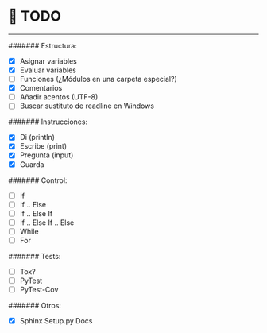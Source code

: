 # :memo: TODO
---

####### Estructura:
- [x] Asignar variables
- [x] Evaluar variables
- [ ] Funciones (¿Módulos en una carpeta especial?)
- [x] Comentarios
- [ ] Añadir acentos (UTF-8)
- [ ] Buscar sustituto de readline en Windows

####### Instrucciones:
- [x] Di (println)
- [x] Escribe (print)
- [x] Pregunta (input)
- [x] Guarda

####### Control:
- [ ] If
- [ ] If .. Else
- [ ] If .. Else If
- [ ] If .. Else If .. Else
- [ ] While
- [ ] For

####### Tests:
- [ ] Tox?
- [ ] PyTest
- [ ] PyTest-Cov

####### Otros:
- [x] Sphinx Setup.py Docs
